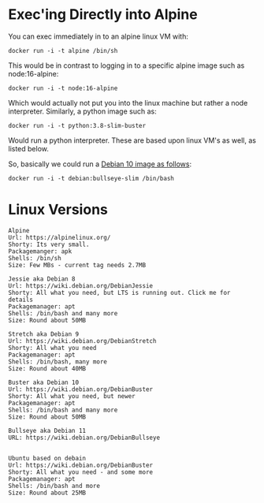 # Exec'ing Directly into Alpine

You can exec immediately in to an alpine linux VM with:

```
docker run -i -t alpine /bin/sh
```

This would be in contrast to logging in to a specific alpine image such as node:16-alpine:

```
docker run -i -t node:16-alpine
```
Which would actually not put you into the linux machine but rather a node interpreter. Similarly, a python image such as:

```
docker run -i -t python:3.8-slim-buster
```

Would run a python interpreter.  These are based upon linux VM's as well, as listed below.

So, basically we could run a [Debian 10 image as follows](https://hub.docker.com/_/debian?tab=tags&page=1&name=buster-slim):

```
docker run -i -t debian:bullseye-slim /bin/bash
```



# Linux Versions

```
Alpine
Url: https://alpinelinux.org/
Shorty: Its very small.
Packagemanger: apk
Shells: /bin/sh
Size: Few MBs - current tag needs 2.7MB

Jessie aka Debian 8
Url: https://wiki.debian.org/DebianJessie
Shorty: All what you need, but LTS is running out. Click me for details
Packagemanager: apt
Shells: /bin/bash and many more
Size: Round about 50MB

Stretch aka Debian 9
Url: https://wiki.debian.org/DebianStretch
Shorty: All what you need
Packagemanager: apt
Shells: /bin/bash, many more
Size: Round about 40MB

Buster aka Debian 10
Url: https://wiki.debian.org/DebianBuster
Shorty: All what you need, but newer
Packagemanager: apt
Shells: /bin/bash and many more
Size: Round about 50MB

Bullseye aka Debian 11
URL: https://wiki.debian.org/DebianBullseye


Ubuntu based on debain
Url: https://wiki.debian.org/DebianBuster
Shorty: All what you need - and some more
Packagemanager: apt
Shells: /bin/bash and more
Size: Round about 25MB
```